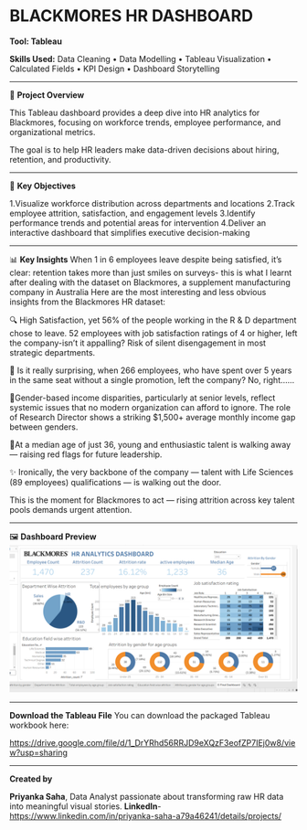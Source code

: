 # BLACKMORES HR DASHBOARD


**Tool: Tableau**

**Skills Used:** Data Cleaning • Data Modelling • Tableau Visualization • Calculated Fields • KPI Design • Dashboard Storytelling

-------

📖 **Project Overview**

This Tableau dashboard provides a deep dive into HR analytics for Blackmores, focusing on workforce trends, employee performance, and organizational metrics.

The goal is to help HR leaders make data-driven decisions about hiring, retention, and productivity.

------

🎯 **Key Objectives**

1.Visualize workforce distribution across departments and locations
2.Track employee attrition, satisfaction, and engagement levels
3.Identify performance trends and potential areas for intervention
4.Deliver an interactive dashboard that simplifies executive decision-making

------

📊 **Key Insights**
When 1 in 6 employees leave despite being satisfied, it’s clear: retention takes more than just smiles on surveys- this is what I learnt after dealing with the dataset on Blackmores, a supplement manufacturing company in Australia
Here are the most interesting and less obvious insights from the Blackmores HR dataset:

🔍 High Satisfaction, yet 56% of the people working in the R & D department chose to leave. 52 employees with job satisfaction ratings of 4 or higher, left the company-isn’t it appalling? Risk of silent disengagement in most strategic departments.

🧱 Is it really surprising, when 266 employees, who have spent over 5 years in the same seat without a single promotion, left the company? No, right……

💸Gender-based income disparities, particularly at senior levels, reflect systemic issues that no modern organization can afford to ignore. The role of Research Director shows a striking $1,500+ average monthly income gap between genders.

🧊At a median age of just 36, young and enthusiastic talent is walking away — raising red flags for future leadership. 

✨ Ironically, the very backbone of the company — talent with Life Sciences (89 employees) qualifications — is walking out the door.

This is the moment for Blackmores to act — rising attrition across key talent pools demands urgent attention.

--------

🖼️ **Dashboard Preview**
![Blackmore](https://github.com/priyankasaha-bit/Blackmores-Dashboard/blob/main/Blackmores%20Screensht_png.png?raw=true)

------

**Download the Tableau File**
You can download the packaged Tableau workbook here:

https://drive.google.com/file/d/1_DrYRhd56RRJD9eXQzF3eofZP7IEj0w8/view?usp=sharing

--------

**Created by**

**Priyanka Saha**, Data Analyst passionate about transforming raw HR data into meaningful visual stories.
**LinkedIn**- https://www.linkedin.com/in/priyanka-saha-a79a46241/details/projects/
